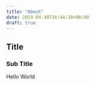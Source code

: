 ```yaml
---
title: "About"
date: 2019-04-30T16:44:18+08:00
draft: true
---
```


## Title

### Sub Title

Hello World
